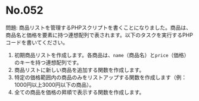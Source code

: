 # No.052

問題: 商品リストを管理するPHPスクリプトを書くことになりました。商品は、商品名と価格を要素に持つ連想配列で表されます。以下のタスクを実行するPHPコードを書いてください。

1. 初期商品リストを作成します。各商品は、`name`（商品名）と`price`（価格）のキーを持つ連想配列です。
2. 商品リストに新しい商品を追加する関数を作成します。
3. 特定の価格範囲内の商品のみをリストアップする関数を作成します（例：1000円以上3000円以下の商品）。
4. 全ての商品を価格の昇順で表示する関数を作成します。
